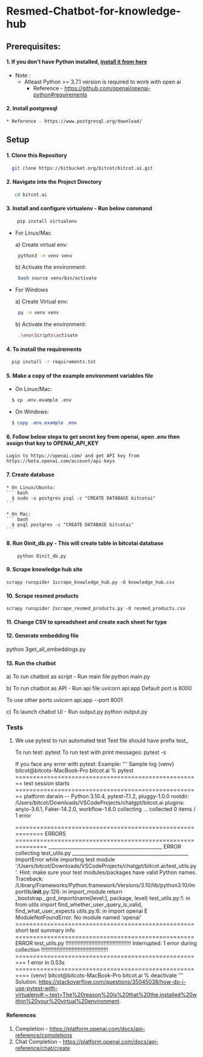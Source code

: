 # Resmed-Chatbot-for-knowledge-hub

## Prerequisites:
####  1. If you don’t have Python installed, [install it from here](https://www.python.org/downloads/)

   * Note : 
     - Atleast Python >= 3.7.1 version is required to work with open ai
       - Reference - https://github.com/openai/openai-python#requirements

#### 2. Install postgresql ####
    * Reference - https://www.postgresql.org/download/
  

## Setup

#### 1. Clone this Repository ####

  ``` bash
    git clone https://bitbucket.org/bitcot/bitcot.ai.git
  ```
    
#### 2. Navigate into the Project Directory ####

  ``` bash
     cd bitcot.ai
  ```

#### 3. Install and configure virtualenv - Run below command ####

  ``` bash
      pip install virtualenv
  ```

   * For Linux/Mac
   
     a) Create virtual env:
       ``` bash
        python3 -m venv venv
       ```

     b) Activate the environment:
       ``` bash
        bash source venv/bin/activate
       ```

   * For Windows

     a) Create Virtual env:
       ``` bash
        py -m venv venv 
       ```

     b) Activate the environment:
       ``` bash
        .\env\Scripts\activate 
       ```

#### 4. To install the requirements ####
  ``` bash
    pip install -r requirements.txt
  ```

#### 5. Make a copy of the example environment variables file ####

  * On Linux/Mac: 

  ``` bash
    $ cp .env.example .env
  ```

  * On Windows:

  ``` powershell
    $ copy .env.example .env
  ```

#### 6. Follow below steps to get secret key from openai, open .env then assign that key to OPENAI_API_KEY 
    
    Login to https://openai.com/ and get API key from https://beta.openai.com/account/api-keys
    
#### 7. Create database ####
    * On Linux/Ubuntu: 
    ``` bash
      $ sudo -u postgres psql -c "CREATE DATABASE bitcotai"
    ```

    * On Mac: 
    ``` bash
      $ psql postgres -c "CREATE DATABASE bitcotai"
    ```

#### 8. Run 0init_db.py - This will create table in bitcotai database ####
        python 0init_db.py

#### 9. Scrape knowledge hub site ####
    scrapy runspider 1scrape_knowledge_hub.py -O knowledge_hub.csv

#### 10. Scrape resmed products ####
    scrapy runspider 2scrape_resmed_products.py -O resmed_products.csv

#### 11. Change CSV to spreadsheet and create each sheet for type ####  
 
#### 12. Generate embedding file ####  
python 3get_all_embeddings.py

#### 13. Run the chatbot ####
a) To run chatbot as script - Run main file 
python main.py

b) To run chatbot as API - Run api file
uvicorn api:app
Default port is 8000

To use other ports
uvicorn api:app --port 8001

c) To launch chabot UI - Run output.py
python output.py


### Tests ###

1. We use pytest to run automated test
   Test file should have prefix test_

   To run test: pytest
   To run test with print messages: pytest -s

   If you face any error with pytest:
   Example: 
   '''
    Sample log
    (venv) bitcot@bitcots-MacBook-Pro bitcot.ai % pytest                  
    ===================================================== test session starts =====================================================
    platform darwin -- Python 3.10.4, pytest-7.1.2, pluggy-1.0.0
    rootdir: /Users/bitcot/Downloads/VSCodeProjects/chatgpt/bitcot.ai
    plugins: anyio-3.6.1, Faker-14.2.0, workflow-1.6.0
    collecting ... 
    collected 0 items / 1 error                                                                                                   

    =========================================================== ERRORS ============================================================
    _______________________________________________ ERROR collecting test_utils.py ________________________________________________
    ImportError while importing test module '/Users/bitcot/Downloads/VSCodeProjects/chatgpt/bitcot.ai/test_utils.py'.
    Hint: make sure your test modules/packages have valid Python names.
    Traceback:
    /Library/Frameworks/Python.framework/Versions/3.10/lib/python3.10/importlib/__init__.py:126: in import_module
        return _bootstrap._gcd_import(name[level:], package, level)
    test_utils.py:1: in <module>
        from utils import  find_whether_user_query_is_valid, find_what_user_expects
    utils.py:6: in <module>
        import openai
    E   ModuleNotFoundError: No module named 'openai'
    =================================================== short test summary info ===================================================
    ERROR test_utils.py
    !!!!!!!!!!!!!!!!!!!!!!!!!!!!!!!!!!!!!!!!!!! Interrupted: 1 error during collection !!!!!!!!!!!!!!!!!!!!!!!!!!!!!!!!!!!!!!!!!!!!
    ====================================================== 1 error in 0.53s =======================================================
    (venv) bitcot@bitcots-MacBook-Pro bitcot.ai % deactivate
  '''
  Solution: https://stackoverflow.com/questions/35045038/how-do-i-use-pytest-with-virtualenv#:~:text=The%20reason%20is%20that%20the,installed%20within%20your%20virtual%20environment.


#### References ####
1. Completion - https://platform.openai.com/docs/api-reference/completions 
2. Chat Completion - https://platform.openai.com/docs/api-reference/chat/create
